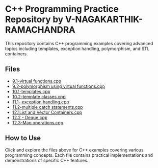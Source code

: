 # C++ Programming Practice Repository by V-NAGAKARTHIK-RAMACHANDRA

This repository contains C++ programming examples covering advanced topics including templates, exception handling, polymorphism, and STL containers.

## Files

- [9.1-virtual functions.cpp](https://github.com/V-NAGAKARTHIK-RAMACHANDRA/PROGRAMMING-WITH-Cpp/blob/main/9.1-virtual%20functions.cpp)
- [9.2-polymorphism using virtual functions.cpp](https://github.com/V-NAGAKARTHIK-RAMACHANDRA/PROGRAMMING-WITH-Cpp/blob/main/9.2-polymorphism%20using%20virtual%20functions.cpp)
- [10.1-templates.cpp](https://github.com/V-NAGAKARTHIK-RAMACHANDRA/PROGRAMMING-WITH-Cpp/blob/main/10.1-templates.cpp)
- [10.2-template classes.cpp](https://github.com/V-NAGAKARTHIK-RAMACHANDRA/PROGRAMMING-WITH-Cpp/blob/main/10.2-template%20classes.cpp)
- [11.1- exception handling.cpp](https://github.com/V-NAGAKARTHIK-RAMACHANDRA/PROGRAMMING-WITH-Cpp/blob/main/11.1-%20exception%20handling.cpp)
- [11.2-multiple catch statements.cpp](https://github.com/V-NAGAKARTHIK-RAMACHANDRA/PROGRAMMING-WITH-Cpp/blob/main/11.2-multiple%20catch%20statements.cpp)
- [12.1List and Vector Containers.cpp](https://github.com/V-NAGAKARTHIK-RAMACHANDRA/PROGRAMMING-WITH-Cpp/blob/main/12.1List%20and%20Vector%20Containers.cpp)
- [12.2 - Deque.cpp](https://github.com/V-NAGAKARTHIK-RAMACHANDRA/PROGRAMMING-WITH-Cpp/blob/main/12.2%20-%20Deque.cpp)
- [12.3-Map operations.cpp](https://github.com/V-NAGAKARTHIK-RAMACHANDRA/PROGRAMMING-WITH-Cpp/blob/main/12.3-Map%20operations.cpp)

## How to Use

Click and explore the files above for C++ examples covering various programming concepts. Each file contains practical implementations and demonstrations of specific C++ features.
